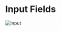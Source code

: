 # Input Fields

![Input](https://user-images.githubusercontent.com/113968570/215521302-1c0f388c-7f48-4948-8feb-5728bd14288c.jpg)
